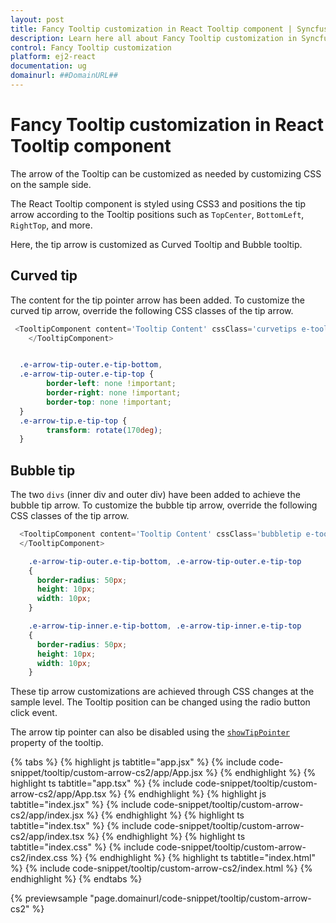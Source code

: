 ```yaml
---
layout: post
title: Fancy Tooltip customization in React Tooltip component | Syncfusion
description: Learn here all about Fancy Tooltip customization in Syncfusion React Tooltip component of Syncfusion Essential JS 2 and more.
control: Fancy Tooltip customization 
platform: ej2-react
documentation: ug
domainurl: ##DomainURL##
---
```


# Fancy Tooltip customization in React Tooltip component

The arrow of the Tooltip can be customized as needed by customizing CSS on the sample side.

The React Tooltip component is styled using CSS3 and positions the tip arrow according to the Tooltip positions such as `TopCenter`, `BottomLeft`, `RightTop`, and more.

Here, the tip arrow is customized as Curved Tooltip and Bubble tooltip.

## Curved tip

The content for the tip pointer arrow has been added. To customize the curved tip arrow, override the following CSS classes of the tip arrow.

```ts
 <TooltipComponent content='Tooltip Content' cssClass='curvetips e-tooltip-css'>
    </TooltipComponent>
```

```css

  .e-arrow-tip-outer.e-tip-bottom,
  .e-arrow-tip-outer.e-tip-top {
        border-left: none !important;
        border-right: none !important;
        border-top: none !important;
  }
  .e-arrow-tip.e-tip-top {
        transform: rotate(170deg);
  }

```

## Bubble tip

The two `divs` (inner div and outer div) have been added to achieve the bubble tip arrow. To customize the bubble tip arrow, override the following CSS classes of the tip arrow.

```ts
  <TooltipComponent content='Tooltip Content' cssClass='bubbletip e-tooltip-css'>
  </TooltipComponent>
```

```css
    .e-arrow-tip-outer.e-tip-bottom, .e-arrow-tip-outer.e-tip-top
    {
      border-radius: 50px;
      height: 10px;
      width: 10px;
    }

    .e-arrow-tip-inner.e-tip-bottom, .e-arrow-tip-inner.e-tip-top
    {
      border-radius: 50px;
      height: 10px;
      width: 10px;
    }
```

These tip arrow customizations are achieved through CSS changes at the sample level. The Tooltip position can be changed using the radio button click event.

The arrow tip pointer can also be disabled using the [`showTipPointer`](https://ej2.syncfusion.com/react/documentation/api/tooltip/#showtippointer) property of the tooltip.

{% tabs %}
{% highlight js tabtitle="app.jsx" %}
{% include code-snippet/tooltip/custom-arrow-cs2/app/App.jsx %}
{% endhighlight %}
{% highlight ts tabtitle="app.tsx" %}
{% include code-snippet/tooltip/custom-arrow-cs2/app/App.tsx %}
{% endhighlight %}
{% highlight js tabtitle="index.jsx" %}
{% include code-snippet/tooltip/custom-arrow-cs2/app/index.jsx %}
{% endhighlight %}
{% highlight ts tabtitle="index.tsx" %}
{% include code-snippet/tooltip/custom-arrow-cs2/app/index.tsx %}
{% endhighlight %}
{% highlight ts tabtitle="index.css" %}
{% include code-snippet/tooltip/custom-arrow-cs2/index.css %}
{% endhighlight %}
{% highlight ts tabtitle="index.html" %}
{% include code-snippet/tooltip/custom-arrow-cs2/index.html %}
{% endhighlight %}
{% endtabs %}

 {% previewsample "page.domainurl/code-snippet/tooltip/custom-arrow-cs2" %}
